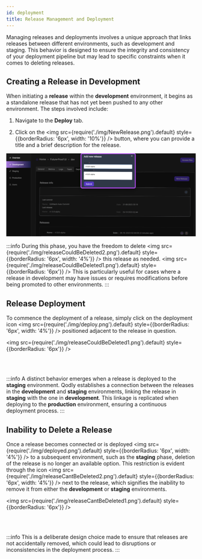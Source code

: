 ```yaml
---
id: deployment
title: Release Management and Deployment
---
```


Managing releases and deployments involves a unique approach that links releases between different environments, such as development and staging. This behavior is designed to ensure the integrity and consistency of your deployment pipeline but may lead to specific constraints when it comes to deleting releases.

## Creating a Release in Development

When initiating a **release** within the **development** environment, it begins as a standalone release that has not yet been pushed to any other environment. The steps involved include:

1. Navigate to the **Deploy** tab.

2. Click on the <img src={require('./img/NewRelease.png').default} style={{borderRadius: '6px',  width: '10%'}} /> button, where you can provide a title and a brief description for the release.

![release](img/release.png)

:::info
During this phase, you have the freedom to delete <img src={require('./img/releaseCouldBeDeleted2.png').default} style={{borderRadius: '6px',  width: '4%'}} />  this release as needed.
<img src={require('./img/releaseCouldBeDeleted1.png').default} style={{borderRadius: '6px'}} />
This is particularly useful for cases where a release in development may have issues or requires modifications before being promoted to other environments.
:::


## Release Deployment

To commence the deployment of a release, simply click on the deployment icon <img src={require('./img/deploy.png').default} style={{borderRadius: '6px',  width: '4%'}} /> positioned adjacent to the release in question.

<img src={require('./img/releaseCouldBeDeleted1.png').default} style={{borderRadius: '6px'}} />

<br/><br/>

:::info
A distinct behavior emerges when a release is deployed to the **staging** environment. Qodly establishes a connection between the releases in the **development** and **staging** environments, linking the release in **staging** with the one in **development**. This linkage is replicated when deploying to the **production** environment, ensuring a continuous deployment process.
:::

## Inability to Delete a Release

Once a release becomes connected or is deployed <img src={require('./img/deployed.png').default} style={{borderRadius: '6px',  width: '4%'}} /> to a subsequent environment, such as the <strong>staging</strong> phase, deletion of the release is no longer an available option. This restriction is evident through the icon <img src={require('./img/releaseCantBeDeleted2.png').default} style={{borderRadius: '6px',  width: '4%'}} /> next to the release, which signifies the inability to remove it from either the **development** or **staging** environments. 

<img src={require('./img/releaseCantBeDeleted1.png').default} style={{borderRadius: '6px'}} />

<br/><br/>

:::info
This is a deliberate design choice made to ensure that releases are not accidentally removed, which could lead to disruptions or inconsistencies in the deployment process.
:::